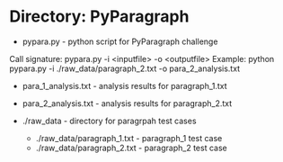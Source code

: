 # Directory: PyParagraph

* pypara.py - python script for PyParagraph challenge

Call signature: pypara.py -i \<inputfile> -o \<outputfile>
Example: python pypara.py -i ./raw_data/paragraph_2.txt -o para_2_analysis.txt

* para_1_analysis.txt - analysis results for paragraph_1.txt
* para_2_analysis.txt - analysis results for paragraph_2.txt

* ./raw_data - directory for paragrpah test cases
    + ./raw_data/paragraph_1.txt - paragraph_1 test case
    + ./raw_data/paragraph_2.txt - paragraph_2 test case